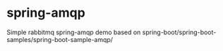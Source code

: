 # spring-amqp

Simple rabbitmq spring-amqp demo based on spring-boot/spring-boot-samples/spring-boot-sample-amqp/
